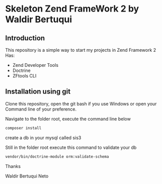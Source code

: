 Skeleton Zend FrameWork 2 by Waldir Bertuqui
=======================

Introduction
------------
This repository is a simple way to start my projects in Zend Framework 2
Has:
 - Zend Developer Tools
 - Doctrine
 - ZFtools CLI

Installation using git
---------------------------
Clone this repository, open the git bash if you use Windows or open your Command line of your preference.

Navigate to the folder root, execute the command line below

```sh
composer install

```

create a db in your mysql called sis3


Still in the folder root execute this command to validate your db

```sh
vendor/bin/doctrine-module orm:validate-schema

```


Thanks 


Waldir Bertuqui Neto
